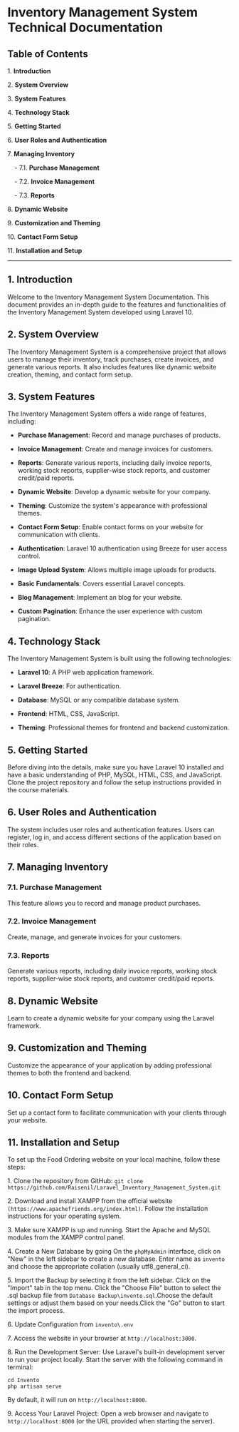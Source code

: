 # Inventory Management System Technical Documentation

## Table of Contents

1\. **Introduction**

2\. **System Overview**

3\. **System Features**

4\. **Technology Stack**

5\. **Getting Started**

6\. **User Roles and Authentication**

7\. **Managing Inventory**

    - 7.1. **Purchase Management**

    - 7.2. **Invoice Management**

    - 7.3. **Reports**

8\. **Dynamic Website**

9\. **Customization and Theming**

10\. **Contact Form Setup**

11\. **Installation and Setup**

---

## 1. Introduction

Welcome to the Inventory Management System Documentation. This document provides an in-depth guide to the features and functionalities of the Inventory Management System developed using Laravel 10.

## 2. System Overview

The Inventory Management System is a comprehensive project that allows users to manage their inventory, track purchases, create invoices, and generate various reports. It also includes features like dynamic website creation, theming, and contact form setup.

## 3. System Features

The Inventory Management System offers a wide range of features, including:

- **Purchase Management**: Record and manage purchases of products.

- **Invoice Management**: Create and manage invoices for customers.

- **Reports**: Generate various reports, including daily invoice reports, working stock reports, supplier-wise stock reports, and customer credit/paid reports.

- **Dynamic Website**: Develop a dynamic website for your company.

- **Theming**: Customize the system's appearance with professional themes.

- **Contact Form Setup**: Enable contact forms on your website for communication with clients.

- **Authentication**: Laravel 10 authentication using Breeze for user access control.

- **Image Upload System**: Allows multiple image uploads for products.

- **Basic Fundamentals**: Covers essential Laravel concepts.

- **Blog Management**: Implement an blog for your website.

- **Custom Pagination**: Enhance the user experience with custom pagination.

## 4. Technology Stack

The Inventory Management System is built using the following technologies:

- **Laravel 10**: A PHP web application framework.

- **Laravel Breeze**: For authentication.

- **Database**: MySQL or any compatible database system.

- **Frontend**: HTML, CSS, JavaScript.

- **Theming**: Professional themes for frontend and backend customization.

## 5. Getting Started

Before diving into the details, make sure you have Laravel 10 installed and have a basic understanding of PHP, MySQL, HTML, CSS, and JavaScript. Clone the project repository and follow the setup instructions provided in the course materials.

## 6. User Roles and Authentication

The system includes user roles and authentication features. Users can register, log in, and access different sections of the application based on their roles.

## 7. Managing Inventory

### 7.1. Purchase Management

This feature allows you to record and manage product purchases.

### 7.2. Invoice Management

Create, manage, and generate invoices for your customers.

### 7.3. Reports

Generate various reports, including daily invoice reports, working stock reports, supplier-wise stock reports, and customer credit/paid reports.

## 8. Dynamic Website

Learn to create a dynamic website for your company using the Laravel framework.

## 9. Customization and Theming

Customize the appearance of your application by adding professional themes to both the frontend and backend.

## 10. Contact Form Setup

Set up a contact form to facilitate communication with your clients through your website.

## 11. Installation and Setup

To set up the Food Ordering website on your local machine, follow these steps:

1\. Clone the repository from GitHub: `git clone https://github.com/Raisenil/Laravel_Inventory_Management_System.git`

2\. Download and install XAMPP from the official website `(https://www.apachefriends.org/index.html)`. Follow the installation instructions for your operating system.

3\. Make sure XAMPP is up and running. Start the Apache and MySQL modules from the XAMPP control panel.

4\. Create a New Database by going On the `phpMyAdmin` interface, click on "New" in the left sidebar to create a new database.
Enter name as `invento` and choose the appropriate collation (usually utf8_general_ci).

5\. Import the Backup by selecting it from the left sidebar. Click on the "Import" tab in the top menu. Click the "Choose File" button to select the .sql backup file from `Database Backup\invento.sql`.Choose the default settings or adjust them based on your needs.Click the "Go" button to start the import process.

6\. Update Configuration from `invento\.env`

7\. Access the website in your browser at `http://localhost:3000`.

8\. Run the Development Server:
Use Laravel's built-in development server to run your project locally. Start the server with the following command in terminal:

    cd Invento
    php artisan serve

By default, it will run on `http://localhost:8000`.

9\. Access Your Laravel Project:
Open a web browser and navigate to `http://localhost:8000` (or the URL provided when starting the server).